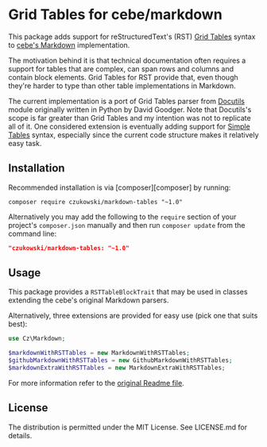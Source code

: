 Grid Tables for cebe/markdown
=============================

This package adds support for reStructuredText's (RST) [Grid Tables][grid-tables] syntax to [cebe's
Markdown][cebe/markdown] implementation.

The motivation behind it is that technical documentation often requires a support for tables that
are complex, can span rows and columns and contain block elements. Grid Tables for RST provide that,
even though they're harder to type than other table implementations in Markdown.

The current implementation is a port of Grid Tables parser from [Docutils][docutils] module
originally written in Python by David Goodger. Note that Docutils's scope is far greater than Grid
Tables and my intention was not to replicate all of it. One considered extension is eventually
adding support for [Simple Tables][simple-tables] syntax, especially since the current code
structure makes it relatively easy task.

Installation
------------

Recommended installation is via [composer][composer] by running:

    composer require czukowski/markdown-tables "~1.0"

Alternatively you may add the following to the `require` section of your project's `composer.json`
manually and then run `composer update` from the command line:

```json
"czukowski/markdown-tables: "~1.0"
```

Usage
-----

This package provides a `RSTTableBlockTrait` that may be used in classes extending the cebe's
original Markdown parsers.

Alternatively, three extensions are provided for easy use (pick one that suits best):

```php
use Cz\Markdown;

$markdownWithRSTTables = new MarkdownWithRSTTables;
$githubMarkdownWithRSTTables = new GithubMarkdownWithRSTTables;
$markdownExtraWithRSTTables = new MarkdownExtraWithRSTTables;
```

For more information refer to the [original Readme file][markdown-usage].

License
-------

The distribution is permitted under the MIT License. See LICENSE.md for details.


  [cebe/markdown]: https://github.com/cebe/markdown
  [markdown-usage]: https://github.com/cebe/markdown#usage
  [docutils]: https://sourceforge.net/projects/docutils/
  [grid-tables]: http://docutils.sourceforge.net/docs/ref/rst/restructuredtext.html#grid-tables
  [simple-tables]: http://docutils.sourceforge.net/docs/ref/rst/restructuredtext.html#simple-tables
